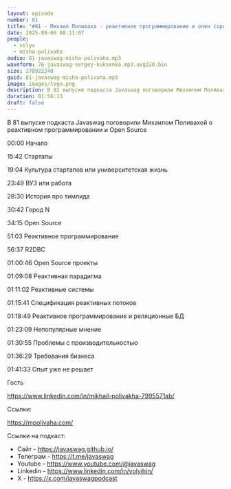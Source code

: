 ```yaml
---
layout: episode
number: 81
title: "#81 - Михаил Поливаха - реактивное программирование и опен сорс"
date: 2025-09-06 08:11:07
people:
  - volyx
  - misha-polivaha
audio: 81-javaswag-misha-polivaha.mp3
waveform: 76-javaswag-sergey-kuksenko.mp3.avg220.bin
size: 278922240 
guid: 81-javaswag-misha-polivaha.mp3
image: images/logo.png
description: В 81 выпуске подкаста Javaswag поговорили Михаилом Поливахой о реактивном программировании и Open Source
duration: 01:56:13
draft: false
---
```


В 81 выпуске подкаста Javaswag поговорили Михаилом Поливахой о реактивном программировании и Open Source

00:00 Начало

15:42 Cтартапы

19:04 Культура стартапов или университетская жизнь

23:49 ВУЗ или работа

28:30 История про тимлида

30:42 Город N

34:15 Open Source

51:03 Реактивное программирование

56:37 R2DBC

01:00:46 Open Source проекты

01:09:08 Реактивная парадигма

01:11:02 Реактивные системы

01:15:41 Спецификация реактивных потоков

01:18:49 Реактивное программирование и реляционные БД

01:23:09 Непопулярные мнение

01:30:55 Проблемы с производительностью

01:36:29 Требования бизнеса

01:41:33 Опыт уже не решает

Гость 

https://www.linkedin.com/in/mikhail-polivakha-7995571ab/

Ссылки: 

https://mpolivaha.com/

Ссылки на подкаст:

* Сайт -  https://javaswag.github.io/
* Телеграм - https://t.me/javaswag
* Youtube - https://www.youtube.com/@javaswag
* Linkedin - https://www.linkedin.com/in/volyihin/
* X - https://x.com/javaswagpodcast
